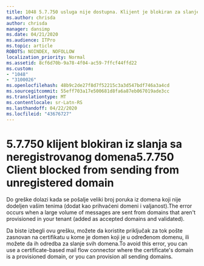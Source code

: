 ```yaml
---
title: 1048 5.7.750 usluga nije dostupna. Klijent je blokiran za slanje sa neregistrovanih domena
ms.author: chrisda
author: chrisda
manager: dansimp
ms.date: 04/21/2020
ms.audience: ITPro
ms.topic: article
ROBOTS: NOINDEX, NOFOLLOW
localization_priority: Normal
ms.assetid: 8cf6d70b-9a78-4f04-ac59-7ffcf44ffd22
ms.custom:
- "1048"
- "3100026"
ms.openlocfilehash: 48b9c2de27f8d7f52215c3a3d547bdf746a3a4cd
ms.sourcegitcommit: 55eff703a17e500681d8fa6a87eb067019ade3cc
ms.translationtype: MT
ms.contentlocale: sr-Latn-RS
ms.lasthandoff: 04/22/2020
ms.locfileid: "43676727"
---
```

# <a name="57750-client-blocked-from-sending-from-unregistered-domain"></a><span data-ttu-id="f4381-103">5.7.750 klijent blokiran iz slanja sa neregistrovanog domena</span><span class="sxs-lookup"><span data-stu-id="f4381-103">5.7.750 Client blocked from sending from unregistered domain</span></span>

<span data-ttu-id="f4381-104">Do greške dolazi kada se pošalje veliki broj poruka iz domena koji nije dodeljen vašim tenima (dodat kao prihvaćeni domeni i valjanost).</span><span class="sxs-lookup"><span data-stu-id="f4381-104">The error occurs when a large volume of messages are sent from domains that aren't provisioned in your tenant (added as accepted domains and validated).</span></span>

<span data-ttu-id="f4381-105">Da biste izbegli ovu grešku, možete da koristite priključak za tok pošte zasnovan na certifikatu u kome je domen koji je u određenom domenu, ili možete da ih odredba za slanje svih domena.</span><span class="sxs-lookup"><span data-stu-id="f4381-105">To avoid this error, you can use a certificate-based mail flow connector where the certificate's domain is a provisioned domain, or you can provision all sending domains.</span></span>
